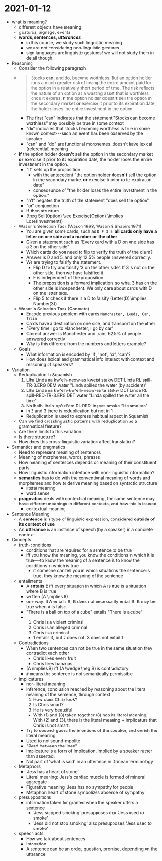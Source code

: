# 2021-01-12

* what is meaning?
  * different objects have meaning
  * gestures, signage, events
  * **words, sentences, _utterances_**
    * in this course, we study such linguistic meaning
    * we are not considering non-linguistic gestures
    * sign languages are linguistic gestures! we will not study them in detail though.
* Reasoning
  * Consider the following paragraph
  * > Stocks **can**, and do, become worthless. But an option holder runs a much greater risk of losing the entire amount paid for the option in a relatively short period of time. The risk reflects the nature of an option as a wasting asset that is worthless once it expires. **If** the option holder does**n't** sell the option in the secondary market **or** exercise it prior to its expiration date, the holder loses the entire investment in the option.
    * The first "can" indicates that the statement "Stocks can become worthless" may possibly be true in some context
    * "do" indicates that stocks becoming worthless is true in some known context---such an event has been observed by the speaker
    * "can" and "do" are functional morphemes, doesn't have lexical (referential) meaning
  * **If** the option holder does**n't** sell the option in the secondary market **or** exercise it prior to its expiration date, the holder loses the entire investment in the option.
    * "If" sets up the proposition 
      * with the antecedent "the option holder does**n't** sell the option in the secondary market **or** exercise it prior to its expiration date"
      * conseqeunce of "the holder loses the entire investment in the option."
    * "n't" negates the truth of the statement "does sell the option"
    * "or" conjunction
    * If-then structure
    * \(\neg Sell(Option) \vee Exercise(Option) \implies Lose(Investment)\)
  * Wason's Selection Task (Wason 1968, Wason & Shapiro 1971)
    * You are given some cards, such as `D F 3 5`, **all cards only have a letter on one side and a number on the other**
    * Given a statement such as "Every card with a D on one side has a 3 on the other side"
    * Which cards do you need to flip to verify the truth of the claim?
    * Answer is D and 5, and only 12.5% people answered correctly.
    * We are trying to falsify the statement. 
      * Flip D to try and falsify '3 on the other side'. If 3 is not on the other side, then we have falsified it.
      * F is independent of the proposition
      * The proposition is a forward implication, so what 3 has on the other side is independent. We only care about cards with D on the letter side.
      * Flip 5 to check if there is a D to falsify \(Letter(D) \implies Number(3)\)
  * Wason's Selection Task (Concrete)
    * Encode previous problem with cards `Manchester, Leeds, Car, Train`
    * Cards have a destination on one side, and transport on the other
    * "Every time I go to Manchester, I go by car"
    * Correct answer is Manchester and train, 62.5% of people answered correctly
    * Why is this different from the numbers and letters example?
  * Goals
    * What information is encoded by 'if', 'not', 'or', 'can'?
    * How does lexical and grammatical info interact with context and reasoning of speakers?
* Variation
  * Reduplication in Squamish
    1. Llha Linda na kw'elh-nexw-as kwetsi stakw
      DET Linda RL spill-TR-3.ERG DEM water
      "Linda spilled the water (by accident)"
    2. Llha Linda na kw'elh-kw'elh-nexw-as ta stakw
      DET Linda RL spill-RED-TR-3.ERG DET water
      "Linda spilled the water all the time"
    3. Na lhelh-lhelh-sp'utl'em
       RL-RED-ingest-smoke
       "He smokes"
    * In  2 and 3 there is reduplication but not in 1.
    * Reduplication is used to express habitual aspect in Squamish
  * Can we find crosslinguistic patterns with reduplication as a grammatical feature?
  * Are there limits to this variation
  * Is there structure?
  * How does this cross-linguistic variation affect translation?
* Semantics and pragmatics
  * Need to represent meaning of sentences
  * Meaning of morphemes, words, phrases
  * How meaning of sentences depends on meaning of their constituent parts
  * How linguistic information interface with non-linguistic information?
  * **semantics** has to do with the conventional meaning of words and morphemes and how to derive meaning based on syntactic structure
    * literal meaning
    * word sense
  * **pragmatics** deals with contextual meaning, the same sentence may have different meanings in different contexts, and how this is is used
    * contextual meaning
* Sentence Meaning
  * A **sentence** is a type of linguistic expression, considered **outside of its context of use**
  * An **utterance** is an instance of speech (by a speaker) in a concrete context
* Concepts
  * truth-conditions
    * conditions that are required for a sentence to be true
    * iff you know the meaning, you know the conditions in which it is true---to know the meaning of a sentence is to know the conditions in which is true
      * if someone can tell you in which situations the sentence is true, they know the meaning of the sentence
  * entailments
    * A **entails** B iff every situation in which A is true is a situation where B is true
    * written \(A \implies B\)
    * one way: if A entails B, B does not necessarily entail B. B may be true when A is false.
    * "There is a ball on top of a cube" entails "There is a cube"
    * 1. Chris is a violent criminal
      2. Chris is an alleged criminal
      3. Chris is a criminal.
      * 1 entails 3, but 2 does not. 3 does not entail 1.  
  * Contradictions
    * When two sentences can not be true in the same situation they contradict each other
      * Chris likes every fruit
      * Chris likes bananas
    * \(A \implies B\) iff \(A \wedge \neg B\) is contradictory 
    * `#` means the sentence is not semantically permissible
  * implicatures
    * non-literal meaning
    * inference, conclusion reached by reasoning about the literal meaning of the sentence, through context
      1. How does Chris look?
      2. Is Chris smart?
      3. He is very beautiful
      * With (1) and (3) taken together (3) has its literal meaning. With (2) and (3), there is the literal meaning + implicature that Chris is not smart.
    * Try to second-guess the intentions of the speaker, and enrich the literal meaning
    * Used to not sound impolite
    * "Read between the lines"
    * Implicature is a form of implication, implied by a speaker rather than asserted. 
    * Not part of 'what is said' in an utterance in Gricean terminology
  * Metaphors
    * 'Jess has a heart of stone'
    * Literal meaning: Jess's cardiac muscle is formed of mineral aggregate
    * Figurative meaning: Jess has no sympathy for people
    * Metaphor: heart of stone symbolizes absence of sympathy 
  * presuppositions
    * information taken for granted when the speaker utters a sentence
      * 'Jess stopped smoking' presupposes that 'Jess used to smoke'
      * 'Jess did not stop smoking' also presupposes 'Jess used to smoke'
  * speech acts
    * How we talk about sentences
    * Intonation
    * A sentence can be an order, question, promise, depending on the utterance